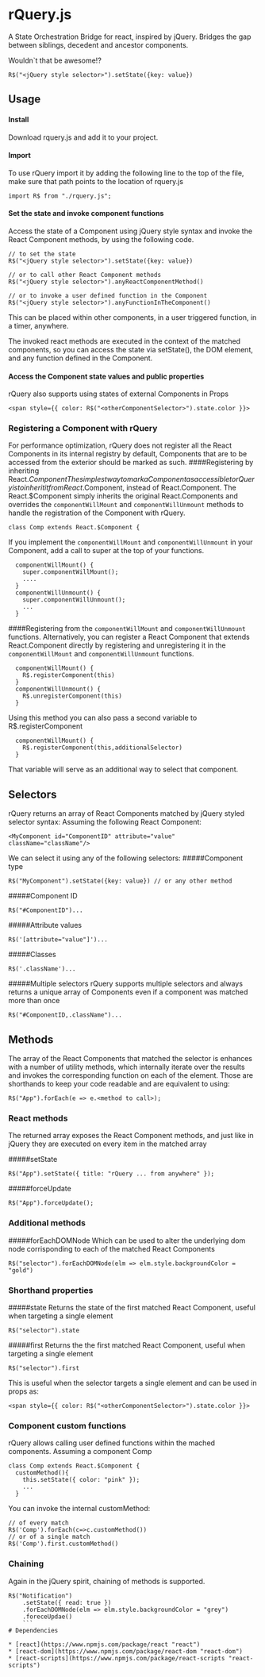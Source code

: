 # rQuery.js

A State Orchestration Bridge for react, inspired by jQuery.
Bridges the gap between siblings, decedent and ancestor components.

 Wouldn`t that be awesome!?
```
R$("<jQuery style selector>").setState({key: value})
```

## Usage

#### Install
Download rquery.js and add it to your project.
#### Import
To use rQuery import it by adding the following line to the top of the file, make sure that path points to the location of rquery.js

```
import R$ from "./rquery.js";
```
#### Set the state and invoke component functions
Access the state of a Component using jQuery style syntax and invoke the React Component methods, by using the following code.

```
// to set the state
R$("<jQuery style selector>").setState({key: value})

// or to call other React Component methods
R$("<jQuery style selector>").anyReactComponentMethod()

// or to invoke a user defined function in the Component
R$("<jQuery style selector>").anyFunctionInTheComponent()
```
This can be placed within other components, in a user triggered function, in a timer, anywhere.

The invoked react methods are executed in the context of the matched components, so you can access the state via setState(), the DOM element, and any function defined in the Component.
#### Access the Component state values and public properties
rQuery also supports using states of external Components in Props
```
<span style={{ color: R$("<otherComponentSelector>").state.color }}>
```
### Registering a Component with rQuery
For performance optimization, rQuery does not register all the React Components in its internal registry by default, Components that are to be accessed from the exterior should be marked as such.
####Registering by inheriting React.$Component
The simplest way to mark a Component as accessible to rQuery is to inherit it from React.$Component, instead of React.Component.
The React.$Component simply inherits the original React.Components and overrides the ```componentWillMount``` and ```componentWillUnmount``` methods to handle the registration of the Component with rQuery.
```
class Comp extends React.$Component { 
```
If you implement the ```componentWillMount``` and ```componentWillUnmount``` in your Component, add a call to super at the top of your functions.
```
  componentWillMount() {
    super.componentWillMount();
	....
  }
  componentWillUnmount() {
    super.componentWillUnmount();
	...
  }
```
####Registering from the  ```componentWillMount``` and ```componentWillUnmount``` functions.
Alternatively, you can register a React Component that extends React.Component directly by registering and unregistering it in the  ```componentWillMount``` and ```componentWillUnmount``` functions.
```
  componentWillMount() {
    R$.registerComponent(this)
  }
  componentWillUnmount() {
    R$.unregisterComponent(this)
  }
```
Using this method you can also pass a second variable to R$.registerComponent
```
  componentWillMount() {
    R$.registerComponent(this,additionalSelector)
  }
```
That variable will serve as an additional way to select that component.
## Selectors

rQuery returns an array of React Components matched by jQuery styled selector syntax:
Assuming the following React Component:
```
<MyComponent id="ComponentID" attribute="value" className="className"/>
```
We can select it using any of the following selectors:
#####Component type  
```
R$("MyComponent").setState({key: value}) // or any other method
```

#####Component ID  
```
R$("#ComponentID")...
```

#####Attribute values
```
R$('[attribute="value"]')...
```

#####Classes
```
R$('.className')...
```

#####Multiple selectors
rQuery supports multiple selectors and always returns a unique array of Components even if a component was matched more than once
```
R$("#ComponentID,.className")...
```
## Methods
The array of the React Components that matched the selector is enhances with a number of utility methods, which internally iterate over the results and invokes the corresponding function on each of the element.
Those are shorthands to keep your code readable and are equivalent to using:
```
R$("App").forEach(e => e.<method to call>);
```

### React methods

The returned array exposes the React Component methods, and just like in jQuery they are executed on every item in the matched array

#####setState
```
R$("App").setState({ title: "rQuery ... from anywhere" });
```

#####forceUpdate  
```
R$("App").forceUpdate(); 
```  

### Additional methods

#####forEachDOMNode
Which can be used to alter the underlying dom node corrisponding to each of the matched React Components
```
R$("selector").forEachDOMNode(elm => elm.style.backgroundColor = "gold") 
```
### Shorthand properties
#####state
Returns the state of the first matched React Component, useful when targeting a single element  
```
R$("selector").state
```  

#####first
Returns the the first matched React Component, useful when targeting a single element  
```
R$("selector").first
```  
This is useful when the selector targets a single element and can be used in props as:
```
<span style={{ color: R$("<otherComponentSelector>").state.color }}>
```  

### Component custom functions
rQuery allows calling user defined functions within the mached components.
Assuming a component Comp
```
class Comp extends React.$Component {
  customMethod(){
    this.setState({ color: "pink" });
	...
  }
```
You can invoke the internal customMethod:
``` 
// of every match
R$('Comp').forEach(c=>c.customMethod())
// or of a single match
R$('Comp').first.customMethod()
 ```
### Chaining

Again in the jQuery spirit, chaining of methods is supported.
```
R$("Notification")  
	.setState({ read: true })
	.forEachDOMNode(elm => elm.style.backgroundColor = "grey")
	.foreceUpdae()
	```
# Dependencies

* [react](https://www.npmjs.com/package/react "react")
* [react-dom](https://www.npmjs.com/package/react-dom "react-dom")
* [react-scripts](https://www.npmjs.com/package/react-scripts "react-scripts")


